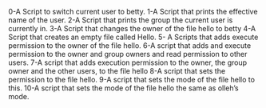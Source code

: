 0-A Script to switch current user to betty.
1-A Script that prints the effective name of the user.
2-A Script that prints the group the current user is currently in.
3-A Script that changes the owner of the file hello to betty
4-A Script that creates an empty file called Hello.
5- A Scripts that adds execute permission to the owner of the file hello.
6-A script that adds and execute permission to the owner and group owners and read permission to other users.
7-A script that adds execution permission to the owner, the group owner and the other users, to the file hello
8-A script that sets the permission to the file hello.
9-A script that sets the mode of the file hello to this.
10-A script that sets the mode of the file hello the same as olleh’s mode.
